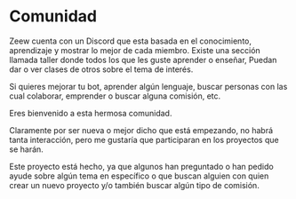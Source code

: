 # Comunidad

Zeew cuenta con un Discord que esta basada en el conocimiento, aprendizaje y mostrar lo mejor de cada miembro.
Existe una sección llamada taller donde todos los que les guste aprender o enseñar, Puedan dar o ver clases de otros sobre el tema de interés.

Si quieres mejorar tu bot, aprender algún lenguaje, buscar personas con las cual colaborar, emprender o buscar alguna comisión, etc.

Eres bienvenido a esta hermosa comunidad.

Claramente por ser nueva o mejor dicho que está empezando, no habrá tanta interacción, pero me gustaría que participaran en los proyectos que se harán.

Este proyecto está hecho, ya que algunos han preguntado o han pedido ayude sobre algún tema en específico o que buscan alguien con quien crear un nuevo proyecto y/o también buscar algún tipo de comisión.
